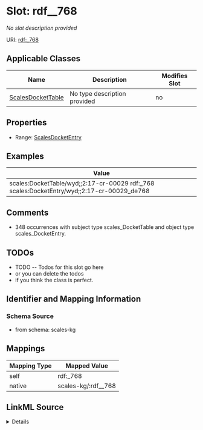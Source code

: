 

# Slot: rdf__768


_No slot description provided_





URI: [rdf:_768](http://www.w3.org/1999/02/22-rdf-syntax-ns#_768)



<!-- no inheritance hierarchy -->





## Applicable Classes

| Name | Description | Modifies Slot |
| --- | --- | --- |
| [ScalesDocketTable](../classes/ScalesDocketTable.md) | No type description provided |  no  |







## Properties

* Range: [ScalesDocketEntry](../classes/ScalesDocketEntry.md)






## Examples

| Value |
| --- |
| scales:DocketTable/wyd;;2:17-cr-00029 rdf:_768 scales:DocketEntry/wyd;;2:17-cr-00029_de768 |

## Comments

* 348 occurrences with subject type scales_DocketTable and object type scales_DocketEntry.

## TODOs

* TODO -- Todos for this slot go here
* or you can delete the todos
* if you think the class is perfect.

## Identifier and Mapping Information







### Schema Source


* from schema: scales-kg




## Mappings

| Mapping Type | Mapped Value |
| ---  | ---  |
| self | rdf:_768 |
| native | scales-kg/:rdf__768 |




## LinkML Source

<details>
```yaml
name: rdf__768
description: No slot description provided
todos:
- TODO -- Todos for this slot go here
- or you can delete the todos
- if you think the class is perfect.
comments:
- 348 occurrences with subject type scales_DocketTable and object type scales_DocketEntry.
examples:
- value: scales:DocketTable/wyd;;2:17-cr-00029 rdf:_768 scales:DocketEntry/wyd;;2:17-cr-00029_de768
from_schema: scales-kg
rank: 1000
slot_uri: rdf:_768
alias: rdf__768
domain_of:
- scales_DocketTable
range: scales_DocketEntry

```
</details>